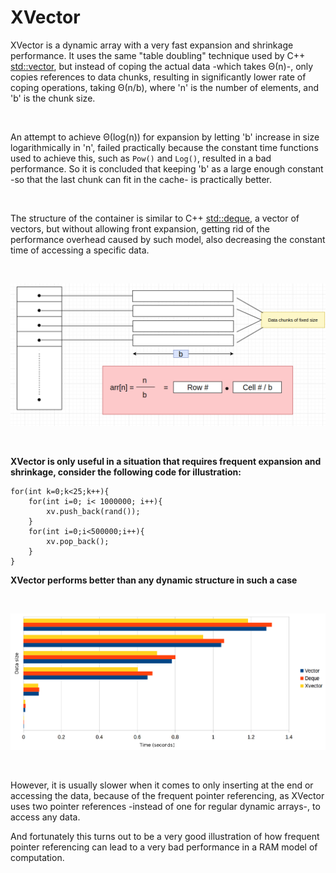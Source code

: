 # XVector

XVector is a dynamic array with a very fast expansion and shrinkage performance. It uses the same "table doubling" technique used by C++ [std::vector](http://www.cplusplus.com/reference/vector/vector/), but instead of coping the actual data -which takes Θ(n)-, only copies references to data chunks, resulting in significantly lower rate of coping operations, taking Θ(n/b), where 'n' is the number of elements, and 'b' is the chunk size.

<br>

An attempt to achieve Θ(log(n)) for expansion by letting 'b' increase in size logarithmically in 'n', failed practically because the constant time functions used to achieve this, such as ```Pow()``` and ```Log()```, resulted in a bad performance. So it is concluded that keeping 'b' as a large enough constant -so that the last chunk can fit in the cache- is practically better.

<br>

The structure of the container is similar to C++ [std::deque](http://www.cplusplus.com/reference/deque/deque/), a vector of vectors, but without allowing front expansion, getting rid of the performance overhead caused by such model, also decreasing the constant time of accessing a specific data.

<br>

![Structure Image](https://github.com/ahmedhammad97/XVector/blob/master/Structure.png)

<br>

**XVector is only useful in a situation that requires frequent expansion and shrinkage, consider the following code for illustration:**

```
for(int k=0;k<25;k++){
    for(int i=0; i< 1000000; i++){
        xv.push_back(rand());
    }
    for(int i=0;i<500000;i++){
        xv.pop_back();
    }
}
```

**XVector performs better than any dynamic structure in such a case**

<br>

![Performance Image](https://github.com/ahmedhammad97/XVector/blob/master/Performance.png)

<br>

However, it is usually slower when it comes to only inserting at the end or accessing the data, because of the frequent pointer referencing, as XVector uses two pointer references -instead of one for regular dynamic arrays-, to access any data.

And fortunately this turns out to be a very good illustration of how frequent pointer referencing can lead to a very bad performance in a RAM model of computation.
